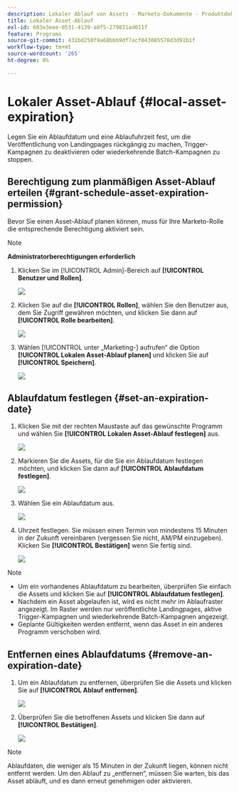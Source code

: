 ```yaml
---
description: Lokaler Ablauf von Assets - Marketo-Dokumente - Produktdokumentation
title: Lokaler Asset-Ablauf
exl-id: 603e3eee-0531-4139-a8f5-279831ad011f
feature: Programs
source-git-commit: 431bd258f9a68bbb9df7acf043085578d3d91b1f
workflow-type: tm+mt
source-wordcount: '265'
ht-degree: 0%

---
```


# Lokaler Asset-Ablauf {#local-asset-expiration}

Legen Sie ein Ablaufdatum und eine Ablaufuhrzeit fest, um die Veröffentlichung von Landingpages rückgängig zu machen, Trigger-Kampagnen zu deaktivieren oder wiederkehrende Batch-Kampagnen zu stoppen.

## Berechtigung zum planmäßigen Asset-Ablauf erteilen {#grant-schedule-asset-expiration-permission}

Bevor Sie einen Asset-Ablauf planen können, muss für Ihre Marketo-Rolle die entsprechende Berechtigung aktiviert sein.

>[!NOTE]
>
>**Administratorberechtigungen erforderlich**

1. Klicken Sie im [!UICONTROL Admin]-Bereich auf **[!UICONTROL Benutzer und Rollen]**.

   ![](assets/local-asset-expiration-1.png)

1. Klicken Sie auf die **[!UICONTROL Rollen]**, wählen Sie den Benutzer aus, dem Sie Zugriff gewähren möchten, und klicken Sie dann auf **[!UICONTROL Rolle bearbeiten]**.

   ![](assets/local-asset-expiration-2.png)

1. Wählen [!UICONTROL  unter „Marketing-] aufrufen“ die Option **[!UICONTROL Lokalen Asset-Ablauf planen]** und klicken Sie auf **[!UICONTROL Speichern]**.

   ![](assets/local-asset-expiration-3.png)

## Ablaufdatum festlegen {#set-an-expiration-date}

1. Klicken Sie mit der rechten Maustaste auf das gewünschte Programm und wählen Sie **[!UICONTROL Lokalen Asset-Ablauf festlegen]** aus.

   ![](assets/local-asset-expiration-4.png)

1. Markieren Sie die Assets, für die Sie ein Ablaufdatum festlegen möchten, und klicken Sie dann auf **[!UICONTROL Ablaufdatum festlegen]**.

   ![](assets/local-asset-expiration-5.png)

1. Wählen Sie ein Ablaufdatum aus.

   ![](assets/local-asset-expiration-6.png)

1. Uhrzeit festlegen. Sie müssen einen Termin von mindestens 15 Minuten in der Zukunft vereinbaren (vergessen Sie nicht, AM/PM einzugeben). Klicken Sie **[!UICONTROL Bestätigen]** wenn Sie fertig sind.

   ![](assets/local-asset-expiration-7.png)

>[!NOTE]
>
>* Um ein vorhandenes Ablaufdatum zu bearbeiten, überprüfen Sie einfach die Assets und klicken Sie auf **[!UICONTROL Ablaufdatum festlegen]**.
>* Nachdem ein Asset abgelaufen ist, wird es nicht mehr im Ablaufraster angezeigt. Im Raster werden nur veröffentlichte Landingpages, aktive Trigger-Kampagnen und wiederkehrende Batch-Kampagnen angezeigt.
>* Geplante Gültigkeiten werden entfernt, wenn das Asset in ein anderes Programm verschoben wird.

## Entfernen eines Ablaufdatums {#remove-an-expiration-date}

1. Um ein Ablaufdatum zu entfernen, überprüfen Sie die Assets und klicken Sie auf **[!UICONTROL Ablauf entfernen]**.

   ![](assets/local-asset-expiration-8.png)

1. Überprüfen Sie die betroffenen Assets und klicken Sie dann auf **[!UICONTROL Bestätigen]**.

   ![](assets/local-asset-expiration-9.png)

>[!NOTE]
>
>Ablaufdaten, die weniger als 15 Minuten in der Zukunft liegen, können nicht entfernt werden. Um den Ablauf zu „entfernen“, müssen Sie warten, bis das Asset abläuft, und es dann erneut genehmigen oder aktivieren.
